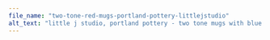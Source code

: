 ```yaml
---
file_name: "two-tone-red-mugs-portland-pottery-littlejstudio"
alt_text: "little j studio, portland pottery - two tone mugs with blue glaze."
---
```


